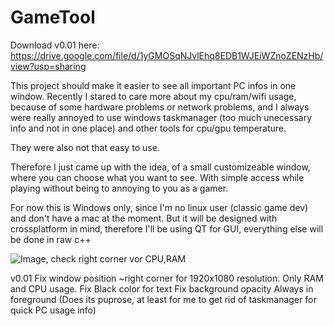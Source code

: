 # GameTool

Download v0.01 here: https://drive.google.com/file/d/1yGMOSqNJvlEhq8EDB1WJEiWZnoZENzHb/view?usp=sharing

This project should make it easier to see all important PC infos in one window.
Recently I stared to care more about my cpu/ram/wifi usage, because of some hardware problems
or network problems, and I always were really annoyed to use windows taskmanager (too much unecessary info and not in one place) and other tools for cpu/gpu temperature.

They were also not that easy to use.

Therefore I just came up with the idea, of a small customizeable window, where you can choose what you want to see.
With simple access while playing without being to annoying to you as a gamer.


For now this is Windows only, since I'm no linux user (classic game dev)
and don't have a mac at the moment.
But it will be  designed with crossplatform in mind, therefore I'll be using QT for GUI, everything else will be done
in raw c++

![Image, check right corner vor CPU,RAM](https://puu.sh/z7u6y/df90fa9967.png)

v0.01
Fix window position ~right corner for 1920x1080 resolution.
Only RAM and CPU usage.
Fix Black color for text
Fix background opacity
Always in foreground
(Does its puprose, at least for me to get rid of taskmanager for quick PC usage info)


